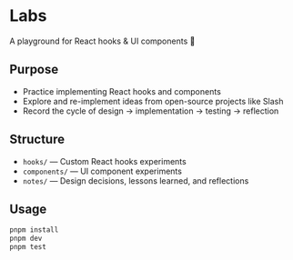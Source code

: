 # Labs

A playground for React hooks & UI components 🧪

## Purpose

- Practice implementing React hooks and components
- Explore and re-implement ideas from open-source projects like Slash
- Record the cycle of design → implementation → testing → reflection

## Structure

- `hooks/` — Custom React hooks experiments
- `components/` — UI component experiments
- `notes/` — Design decisions, lessons learned, and reflections

## Usage

```bash
pnpm install
pnpm dev
pnpm test
```
